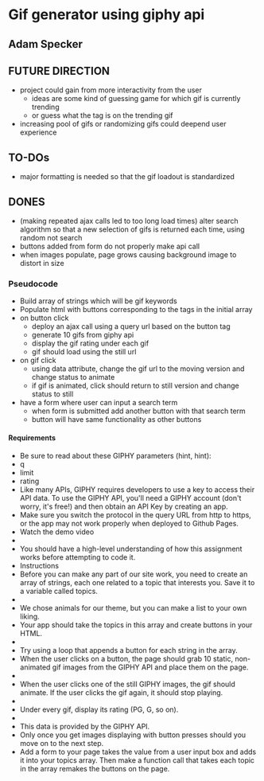 # Gif generator using giphy api
## Adam Specker

## FUTURE DIRECTION
* project could gain from more interactivity from the user
    * ideas are some kind of guessing game for which gif is currently trending
    * or guess what the tag is on the trending gif
* increasing pool of gifs or randomizing gifs could deepend user experience

## TO-DOs
* major formatting is needed so that the gif loadout is standardized

## DONES
* (making repeated ajax calls led to too long load times) alter search algorithm so that a new selection of gifs is returned each time, using random not search
* buttons added from form do not properly make api call
* when images populate, page grows causing background image to distort in size

### Pseudocode
* Build array of strings which will be gif keywords
* Populate html with buttons corresponding to the tags in the initial array
* on button click
    * deploy an ajax call using a query url based on the button tag
    * generate 10 gifs from giphy api
    * display the gif rating under each gif
    * gif should load using the still url
* on gif click 
    * using data attribute, change the gif url to the moving version and change status to animate
    * if gif is animated, click should return to still version and change status to still
* have a form where user can input a search term
    * when form is submitted add another button with that search term
    * button will have same functionality as other buttons

#### Requirements

* Be sure to read about these GIPHY parameters (hint, hint):
* q
* limit
* rating
* Like many APIs, GIPHY requires developers to use a key to access their API data. To use the GIPHY API, you'll need a GIPHY account (don't worry, it's free!) and then obtain an API Key by creating an app.
* Make sure you switch the protocol in the query URL from http to https, or the app may not work properly when deployed to Github Pages.
* Watch the demo video
* 
* You should have a high-level understanding of how this assignment works before attempting to code it.
* Instructions
* Before you can make any part of our site work, you need to create an array of strings, each one related to a topic that interests you. Save it to a variable called topics.
* 
* We chose animals for our theme, but you can make a list to your own liking.
* Your app should take the topics in this array and create buttons in your HTML.
* 
* Try using a loop that appends a button for each string in the array.
* When the user clicks on a button, the page should grab 10 static, non-animated gif images from the GIPHY API and place them on the page.
* 
* When the user clicks one of the still GIPHY images, the gif should animate. If the user clicks the gif again, it should stop playing.
* 
* Under every gif, display its rating (PG, G, so on).
* 
* This data is provided by the GIPHY API.
* Only once you get images displaying with button presses should you move on to the next step.
* Add a form to your page takes the value from a user input box and adds it into your topics array. Then make a function call that takes each topic in the array remakes the buttons on the page.
